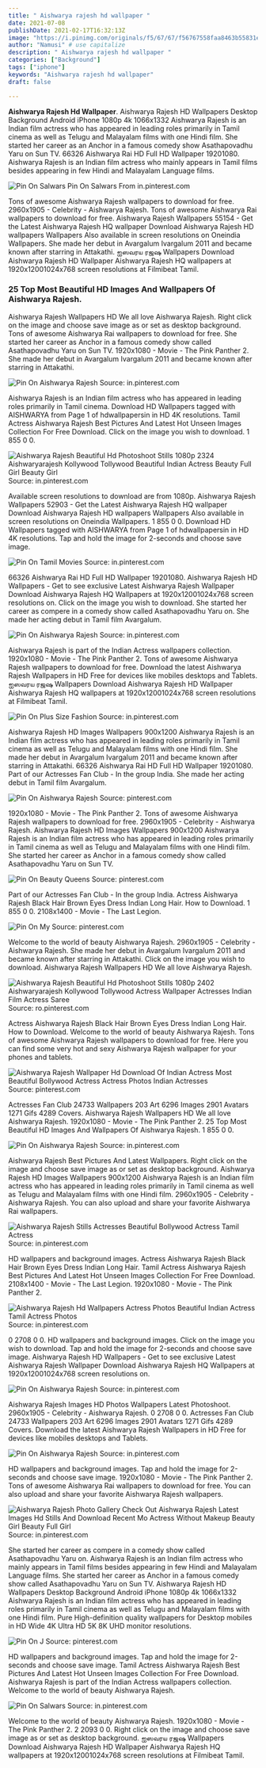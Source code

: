```yaml
---
title: " Aishwarya rajesh hd wallpaper "
date: 2021-07-08
publishDate: 2021-02-17T16:32:13Z
image: "https://i.pinimg.com/originals/f5/67/67/f56767558faa8463b55831ecf4c17d4d.jpg"
author: "Namusi" # use capitalize
description: " Aishwarya rajesh hd wallpaper "
categories: ["Background"]
tags: ["iphone"]
keywords: "Aishwarya rajesh hd wallpaper"
draft: false

---
```



**Aishwarya Rajesh Hd Wallpaper**. Aishwarya Rajesh HD Wallpapers Desktop Background Android iPhone 1080p 4k 1066x1332 Aishwarya Rajesh is an Indian film actress who has appeared in leading roles primarily in Tamil cinema as well as Telugu and Malayalam films with one Hindi film. She started her career as an Anchor in a famous comedy show Asathapovadhu Yaru on Sun TV. 66326 Aishwarya Rai HD Full HD Wallpaper 19201080. Aishwarya Rajesh is an Indian film actress who mainly appears in Tamil films besides appearing in few Hindi and Malayalam Language films.

![Pin On Salwars](https://i.pinimg.com/originals/f5/67/67/f56767558faa8463b55831ecf4c17d4d.jpg "Pin On Salwars")
Pin On Salwars From in.pinterest.com


Tons of awesome Aishwarya Rajesh wallpapers to download for free. 2960x1905 - Celebrity - Aishwarya Rajesh. Tons of awesome Aishwarya Rai wallpapers to download for free. Aishwarya Rajesh Wallpapers 55154 - Get the Latest Aishwarya Rajesh HQ wallpaper Download Aishwarya Rajesh HD wallpapers Wallpapers Also available in screen resolutions on Oneindia Wallpapers. She made her debut in Avargalum Ivargalum 2011 and became known after starring in Attakathi. ஐஸவரய ரஜஷ Wallpapers Download Aishwarya Rajesh HD Wallpaper Aishwarya Rajesh HQ wallpapers at 1920x12001024x768 screen resolutions at Filmibeat Tamil.

### 25 Top Most Beautiful HD Images And Wallpapers Of Aishwarya Rajesh.

Aishwarya Rajesh Wallpapers HD We all love Aishwarya Rajesh. Right click on the image and choose save image as or set as desktop background. Tons of awesome Aishwarya Rai wallpapers to download for free. She started her career as Anchor in a famous comedy show called Asathapovadhu Yaru on Sun TV. 1920x1080 - Movie - The Pink Panther 2. She made her debut in Avargalum Ivargalum 2011 and became known after starring in Attakathi.


![Pin On Aishwarya Rajesh](https://i.pinimg.com/originals/80/8c/2c/808c2c43e4492df1ce9a652357934556.jpg "Pin On Aishwarya Rajesh")
Source: in.pinterest.com

Aishwarya Rajesh is an Indian film actress who has appeared in leading roles primarily in Tamil cinema. Download HD Wallpapers tagged with AISHWARYA from Page 1 of hdwallpapersin in HD 4K resolutions. Tamil Actress Aishwarya Rajesh Best Pictures And Latest Hot Unseen Images Collection For Free Download. Click on the image you wish to download. 1 855 0 0.

![Aishwarya Rajesh Beautiful Hd Photoshoot Stills 1080p 2324 Aishwaryarajesh Kollywood Tollywood Beautiful Indian Actress Beauty Full Girl Beauty Girl](https://i.pinimg.com/originals/e7/29/8e/e7298e3b502175a2dcc79b9d8e1d6613.jpg "Aishwarya Rajesh Beautiful Hd Photoshoot Stills 1080p 2324 Aishwaryarajesh Kollywood Tollywood Beautiful Indian Actress Beauty Full Girl Beauty Girl")
Source: in.pinterest.com

Available screen resolutions to download are from 1080p. Aishwarya Rajesh Wallpapers 52903 - Get the Latest Aishwarya Rajesh HQ wallpaper Download Aishwarya Rajesh HD wallpapers Wallpapers Also available in screen resolutions on Oneindia Wallpapers. 1 855 0 0. Download HD Wallpapers tagged with AISHWARYA from Page 1 of hdwallpapersin in HD 4K resolutions. Tap and hold the image for 2-seconds and choose save image.

![Pin On Tamil Movies](https://i.pinimg.com/originals/e2/fb/9d/e2fb9dc6bdac4d02116d135ca7670189.jpg "Pin On Tamil Movies")
Source: in.pinterest.com

66326 Aishwarya Rai HD Full HD Wallpaper 19201080. Aishwarya Rajesh HD Wallpapers - Get to see exclusive Latest Aishwarya Rajesh Wallpaper Download Aishwarya Rajesh HQ Wallpapers at 1920x12001024x768 screen resolutions on. Click on the image you wish to download. She started her career as compere in a comedy show called Asathapovadhu Yaru on. She made her acting debut in Tamil film Avargalum.

![Pin On Aishwarya Rajesh](https://i.pinimg.com/474x/13/43/85/13438520943e6a4bb5eacaa1edd76612.jpg "Pin On Aishwarya Rajesh")
Source: in.pinterest.com

Aishwarya Rajesh is part of the Indian Actress wallpapers collection. 1920x1080 - Movie - The Pink Panther 2. Tons of awesome Aishwarya Rajesh wallpapers to download for free. Download the latest Aishwarya Rajesh Wallpapers in HD Free for devices like mobiles desktops and Tablets. ஐஸவரய ரஜஷ Wallpapers Download Aishwarya Rajesh HD Wallpaper Aishwarya Rajesh HQ wallpapers at 1920x12001024x768 screen resolutions at Filmibeat Tamil.

![Pin On Plus Size Fashion](https://i.pinimg.com/736x/96/64/fc/9664fca052aea02c2f466fab6b6ff296.jpg "Pin On Plus Size Fashion")
Source: in.pinterest.com

Aishwarya Rajesh HD Images Wallpapers 900x1200 Aishwarya Rajesh is an Indian film actress who has appeared in leading roles primarily in Tamil cinema as well as Telugu and Malayalam films with one Hindi film. She made her debut in Avargalum Ivargalum 2011 and became known after starring in Attakathi. 66326 Aishwarya Rai HD Full HD Wallpaper 19201080. Part of our Actresses Fan Club - In the group India. She made her acting debut in Tamil film Avargalum.

![Pin On Aishwarya Rajesh](https://i.pinimg.com/474x/41/ce/da/41ceda222f488eb4ea1abafa43e25cb9.jpg "Pin On Aishwarya Rajesh")
Source: pinterest.com

1920x1080 - Movie - The Pink Panther 2. Tons of awesome Aishwarya Rajesh wallpapers to download for free. 2960x1905 - Celebrity - Aishwarya Rajesh. Aishwarya Rajesh HD Images Wallpapers 900x1200 Aishwarya Rajesh is an Indian film actress who has appeared in leading roles primarily in Tamil cinema as well as Telugu and Malayalam films with one Hindi film. She started her career as Anchor in a famous comedy show called Asathapovadhu Yaru on Sun TV.

![Pin On Beauty Queens](https://i.pinimg.com/originals/c1/d8/f6/c1d8f611a8b884919db1f8d9aa4017c1.jpg "Pin On Beauty Queens")
Source: pinterest.com

Part of our Actresses Fan Club - In the group India. Actress Aishwarya Rajesh Black Hair Brown Eyes Dress Indian Long Hair. How to Download. 1 855 0 0. 2108x1400 - Movie - The Last Legion.

![Pin On My](https://i.pinimg.com/originals/97/a0/84/97a084fbea7d2aeb4b013d645891877f.jpg "Pin On My")
Source: pinterest.com

Welcome to the world of beauty Aishwarya Rajesh. 2960x1905 - Celebrity - Aishwarya Rajesh. She made her debut in Avargalum Ivargalum 2011 and became known after starring in Attakathi. Click on the image you wish to download. Aishwarya Rajesh Wallpapers HD We all love Aishwarya Rajesh.

![Aishwarya Rajesh Beautiful Hd Photoshoot Stills 1080p 2402 Aishwaryarajesh Kollywood Tollywood Actress Wallpaper Actresses Indian Film Actress Saree](https://i.pinimg.com/736x/ce/eb/09/ceeb0900518ba4e691bfce0d88072678.jpg "Aishwarya Rajesh Beautiful Hd Photoshoot Stills 1080p 2402 Aishwaryarajesh Kollywood Tollywood Actress Wallpaper Actresses Indian Film Actress Saree")
Source: ro.pinterest.com

Actress Aishwarya Rajesh Black Hair Brown Eyes Dress Indian Long Hair. How to Download. Welcome to the world of beauty Aishwarya Rajesh. Tons of awesome Aishwarya Rajesh wallpapers to download for free. Here you can find some very hot and sexy Aishwarya Rajesh wallpaper for your phones and tablets.

![Aishwarya Rajesh Wallpaper Hd Download Of Indian Actress Most Beautiful Bollywood Actress Actress Photos Indian Actresses](https://i.pinimg.com/originals/61/b2/a5/61b2a50d4899b846a3df83f887bf6ecb.jpg "Aishwarya Rajesh Wallpaper Hd Download Of Indian Actress Most Beautiful Bollywood Actress Actress Photos Indian Actresses")
Source: pinterest.com

Actresses Fan Club 24733 Wallpapers 203 Art 6296 Images 2901 Avatars 1271 Gifs 4289 Covers. Aishwarya Rajesh Wallpapers HD We all love Aishwarya Rajesh. 1920x1080 - Movie - The Pink Panther 2. 25 Top Most Beautiful HD Images And Wallpapers Of Aishwarya Rajesh. 1 855 0 0.

![Pin On Aishwarya Rajesh](https://i.pinimg.com/originals/90/56/3e/90563eb7f94786b4da55611f28bc61a7.jpg "Pin On Aishwarya Rajesh")
Source: in.pinterest.com

Aishwarya Rajesh Best Pictures And Latest Wallpapers. Right click on the image and choose save image as or set as desktop background. Aishwarya Rajesh HD Images Wallpapers 900x1200 Aishwarya Rajesh is an Indian film actress who has appeared in leading roles primarily in Tamil cinema as well as Telugu and Malayalam films with one Hindi film. 2960x1905 - Celebrity - Aishwarya Rajesh. You can also upload and share your favorite Aishwarya Rai wallpapers.

![Aishwarya Rajesh Stills Actresses Beautiful Bollywood Actress Tamil Actress](https://i.pinimg.com/originals/6a/26/49/6a264926d75648d8cd32d70810685bab.jpg "Aishwarya Rajesh Stills Actresses Beautiful Bollywood Actress Tamil Actress")
Source: in.pinterest.com

HD wallpapers and background images. Actress Aishwarya Rajesh Black Hair Brown Eyes Dress Indian Long Hair. Tamil Actress Aishwarya Rajesh Best Pictures And Latest Hot Unseen Images Collection For Free Download. 2108x1400 - Movie - The Last Legion. 1920x1080 - Movie - The Pink Panther 2.

![Aishwarya Rajesh Hd Wallpapers Actress Photos Beautiful Indian Actress Tamil Actress Photos](https://i.pinimg.com/originals/8c/0b/26/8c0b2631a472471b816d5c31de49be98.png "Aishwarya Rajesh Hd Wallpapers Actress Photos Beautiful Indian Actress Tamil Actress Photos")
Source: in.pinterest.com

0 2708 0 0. HD wallpapers and background images. Click on the image you wish to download. Tap and hold the image for 2-seconds and choose save image. Aishwarya Rajesh HD Wallpapers - Get to see exclusive Latest Aishwarya Rajesh Wallpaper Download Aishwarya Rajesh HQ Wallpapers at 1920x12001024x768 screen resolutions on.

![Pin On Aishwarya Rajesh](https://i.pinimg.com/originals/1e/cc/86/1ecc86e2e94d1bd1b225d458b07f33a0.jpg "Pin On Aishwarya Rajesh")
Source: in.pinterest.com

Aishwarya Rajesh Images HD Photos Wallpapers Latest Photoshoot. 2960x1905 - Celebrity - Aishwarya Rajesh. 0 2708 0 0. Actresses Fan Club 24733 Wallpapers 203 Art 6296 Images 2901 Avatars 1271 Gifs 4289 Covers. Download the latest Aishwarya Rajesh Wallpapers in HD Free for devices like mobiles desktops and Tablets.

![Pin On Aishwarya Rajesh](https://i.pinimg.com/originals/77/5d/11/775d11a6783140e75cefc3c0319a92ff.jpg "Pin On Aishwarya Rajesh")
Source: in.pinterest.com

HD wallpapers and background images. Tap and hold the image for 2-seconds and choose save image. 1920x1080 - Movie - The Pink Panther 2. Tons of awesome Aishwarya Rai wallpapers to download for free. You can also upload and share your favorite Aishwarya Rajesh wallpapers.

![Aishwarya Rajesh Photo Gallery Check Out Aishwarya Rajesh Latest Images Hd Stills And Download Recent Mo Actress Without Makeup Beauty Girl Beauty Full Girl](https://i.pinimg.com/564x/c9/b7/8c/c9b78c30b431bb0944707a1479c1957f.jpg "Aishwarya Rajesh Photo Gallery Check Out Aishwarya Rajesh Latest Images Hd Stills And Download Recent Mo Actress Without Makeup Beauty Girl Beauty Full Girl")
Source: in.pinterest.com

She started her career as compere in a comedy show called Asathapovadhu Yaru on. Aishwarya Rajesh is an Indian film actress who mainly appears in Tamil films besides appearing in few Hindi and Malayalam Language films. She started her career as Anchor in a famous comedy show called Asathapovadhu Yaru on Sun TV. Aishwarya Rajesh HD Wallpapers Desktop Background Android iPhone 1080p 4k 1066x1332 Aishwarya Rajesh is an Indian film actress who has appeared in leading roles primarily in Tamil cinema as well as Telugu and Malayalam films with one Hindi film. Pure High-definition quality wallpapers for Desktop mobiles in HD Wide 4K Ultra HD 5K 8K UHD monitor resolutions.

![Pin On J](https://i.pinimg.com/originals/0e/80/37/0e8037cfb212eaad94d4e0492924c02f.jpg "Pin On J")
Source: pinterest.com

HD wallpapers and background images. Tap and hold the image for 2-seconds and choose save image. Tamil Actress Aishwarya Rajesh Best Pictures And Latest Hot Unseen Images Collection For Free Download. Aishwarya Rajesh is part of the Indian Actress wallpapers collection. Welcome to the world of beauty Aishwarya Rajesh.

![Pin On Salwars](https://i.pinimg.com/originals/f5/67/67/f56767558faa8463b55831ecf4c17d4d.jpg "Pin On Salwars")
Source: in.pinterest.com

Welcome to the world of beauty Aishwarya Rajesh. 1920x1080 - Movie - The Pink Panther 2. 2 2093 0 0. Right click on the image and choose save image as or set as desktop background. ஐஸவரய ரஜஷ Wallpapers Download Aishwarya Rajesh HD Wallpaper Aishwarya Rajesh HQ wallpapers at 1920x12001024x768 screen resolutions at Filmibeat Tamil.

